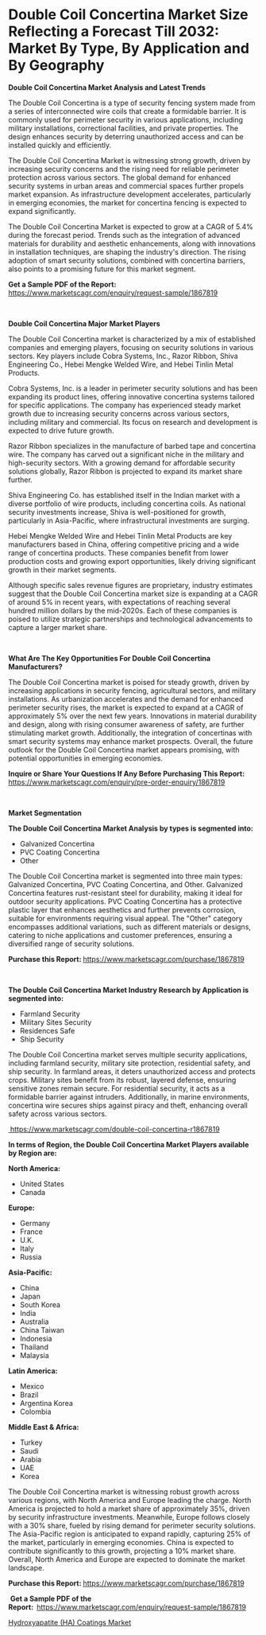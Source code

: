 <p><h1>Double Coil Concertina Market Size Reflecting a Forecast Till 2032: Market By Type, By Application and By Geography</h1></p><p><strong>Double Coil Concertina Market Analysis and Latest Trends</strong></p>
<p><p>The Double Coil Concertina is a type of security fencing system made from a series of interconnected wire coils that create a formidable barrier. It is commonly used for perimeter security in various applications, including military installations, correctional facilities, and private properties. The design enhances security by deterring unauthorized access and can be installed quickly and efficiently.</p><p>The Double Coil Concertina Market is witnessing strong growth, driven by increasing security concerns and the rising need for reliable perimeter protection across various sectors. The global demand for enhanced security systems in urban areas and commercial spaces further propels market expansion. As infrastructure development accelerates, particularly in emerging economies, the market for concertina fencing is expected to expand significantly.</p><p>The Double Coil Concertina Market is expected to grow at a CAGR of 5.4% during the forecast period. Trends such as the integration of advanced materials for durability and aesthetic enhancements, along with innovations in installation techniques, are shaping the industry's direction. The rising adoption of smart security solutions, combined with concertina barriers, also points to a promising future for this market segment.</p></p>
<p><strong>Get a Sample PDF of the Report:&nbsp;</strong> <a href="https://www.marketscagr.com/enquiry/request-sample/1867819?utm_campaign=2003&utm_medium=2&utm_source=Github&utm_content=ia&utm_term=04022025&utm_id=double-coil-concertina">https://www.marketscagr.com/enquiry/request-sample/1867819</a></p>
<p>&nbsp;</p>
<p><strong>Double Coil Concertina Major Market Players</strong></p>
<p><p>The Double Coil Concertina market is characterized by a mix of established companies and emerging players, focusing on security solutions in various sectors. Key players include Cobra Systems, Inc., Razor Ribbon, Shiva Engineering Co., Hebei Mengke Welded Wire, and Hebei Tinlin Metal Products.</p><p>Cobra Systems, Inc. is a leader in perimeter security solutions and has been expanding its product lines, offering innovative concertina systems tailored for specific applications. The company has experienced steady market growth due to increasing security concerns across various sectors, including military and commercial. Its focus on research and development is expected to drive future growth.</p><p>Razor Ribbon specializes in the manufacture of barbed tape and concertina wire. The company has carved out a significant niche in the military and high-security sectors. With a growing demand for affordable security solutions globally, Razor Ribbon is projected to expand its market share further.</p><p>Shiva Engineering Co. has established itself in the Indian market with a diverse portfolio of wire products, including concertina coils. As national security investments increase, Shiva is well-positioned for growth, particularly in Asia-Pacific, where infrastructural investments are surging.</p><p>Hebei Mengke Welded Wire and Hebei Tinlin Metal Products are key manufacturers based in China, offering competitive pricing and a wide range of concertina products. These companies benefit from lower production costs and growing export opportunities, likely driving significant growth in their market segments.</p><p>Although specific sales revenue figures are proprietary, industry estimates suggest that the Double Coil Concertina market size is expanding at a CAGR of around 5% in recent years, with expectations of reaching several hundred million dollars by the mid-2020s. Each of these companies is poised to utilize strategic partnerships and technological advancements to capture a larger market share.</p></p>
<p>&nbsp;</p>
<p><strong>What Are The Key Opportunities For Double Coil Concertina Manufacturers?</strong></p>
<p><p>The Double Coil Concertina market is poised for steady growth, driven by increasing applications in security fencing, agricultural sectors, and military installations. As urbanization accelerates and the demand for enhanced perimeter security rises, the market is expected to expand at a CAGR of approximately 5% over the next few years. Innovations in material durability and design, along with rising consumer awareness of safety, are further stimulating market growth. Additionally, the integration of concertinas with smart security systems may enhance market prospects. Overall, the future outlook for the Double Coil Concertina market appears promising, with potential opportunities in emerging economies.</p></p>
<p><strong>Inquire or Share Your Questions If Any Before Purchasing This Report:</strong> <a href="https://www.marketscagr.com/enquiry/pre-order-enquiry/1867819?utm_campaign=2003&utm_medium=2&utm_source=Github&utm_content=ia&utm_term=04022025&utm_id=double-coil-concertina">https://www.marketscagr.com/enquiry/pre-order-enquiry/1867819</a></p>
<p>&nbsp;</p>
<p><strong>Market Segmentation</strong></p>
<p><strong>The Double Coil Concertina Market Analysis by types is segmented into:</strong></p>
<p><ul><li>Galvanized Concertina</li><li>PVC Coating Concertina</li><li>Other</li></ul></p>
<p><p>The Double Coil Concertina market is segmented into three main types: Galvanized Concertina, PVC Coating Concertina, and Other. Galvanized Concertina features rust-resistant steel for durability, making it ideal for outdoor security applications. PVC Coating Concertina has a protective plastic layer that enhances aesthetics and further prevents corrosion, suitable for environments requiring visual appeal. The "Other" category encompasses additional variations, such as different materials or designs, catering to niche applications and customer preferences, ensuring a diversified range of security solutions.</p></p>
<p><strong>Purchase this Report:&nbsp;</strong><a href="https://www.marketscagr.com/purchase/1867819?utm_campaign=2003&utm_medium=2&utm_source=Github&utm_content=ia&utm_term=04022025&utm_id=double-coil-concertina">https://www.marketscagr.com/purchase/1867819</a></p>
<p>&nbsp;</p>
<p><strong>The Double Coil Concertina Market Industry Research by Application is segmented into:</strong></p>
<p><ul><li>Farmland Security</li><li>Military Sites Security</li><li>Residences Safe</li><li>Ship Security</li></ul></p>
<p><p>The Double Coil Concertina market serves multiple security applications, including farmland security, military site protection, residential safety, and ship security. In farmland areas, it deters unauthorized access and protects crops. Military sites benefit from its robust, layered defense, ensuring sensitive zones remain secure. For residential security, it acts as a formidable barrier against intruders. Additionally, in marine environments, concertina wire secures ships against piracy and theft, enhancing overall safety across various sectors.</p></p>
<p><a href="https://www.marketscagr.com/double-coil-concertina-r1867819?utm_campaign=2003&utm_medium=2&utm_source=Github&utm_content=ia&utm_term=04022025&utm_id=double-coil-concertina">&nbsp;https://www.marketscagr.com/double-coil-concertina-r1867819</a></p>
<p><strong>In terms of Region, the Double Coil Concertina Market Players available by Region are:</strong></p>
<p>
    <p> <strong> North America: </strong>
        <ul>
            <li>United States</li>
            <li>Canada</li>
        </ul>
        </p> 
    <p> <strong> Europe: </strong>
        <ul>
            <li>Germany</li>
            <li>France</li>
            <li>U.K.</li>
            <li>Italy</li>
            <li>Russia</li>
        </ul>
        </p> 
    <p> <strong> Asia-Pacific: </strong>
        <ul>
            <li>China</li>
            <li>Japan</li>
            <li>South Korea</li>
            <li>India</li>
            <li>Australia</li>
            <li>China Taiwan</li>
            <li>Indonesia</li>
            <li>Thailand</li>
            <li>Malaysia</li>
        </ul>
        </p> 
    <p> <strong> Latin America: </strong>
        <ul>
            <li>Mexico</li>
            <li>Brazil</li>
            <li>Argentina Korea</li>
            <li>Colombia</li>
        </ul>
        </p> 
    <p> <strong> Middle East & Africa: </strong>
        <ul>
            <li>Turkey</li>
            <li>Saudi</li>
            <li>Arabia</li>
            <li>UAE</li>
            <li>Korea</li>
        </ul>
    </p>
    </p>
<p><p>The Double Coil Concertina market is witnessing robust growth across various regions, with North America and Europe leading the charge. North America is projected to hold a market share of approximately 35%, driven by security infrastructure investments. Meanwhile, Europe follows closely with a 30% share, fueled by rising demand for perimeter security solutions. The Asia-Pacific region is anticipated to expand rapidly, capturing 25% of the market, particularly in emerging economies. China is expected to contribute significantly to this growth, projecting a 10% market share. Overall, North America and Europe are expected to dominate the market landscape.</p></p>
<p><strong>Purchase this Report: </strong><a href="https://www.marketscagr.com/purchase/1867819?utm_campaign=2003&utm_medium=2&utm_source=Github&utm_content=ia&utm_term=04022025&utm_id=double-coil-concertina">https://www.marketscagr.com/purchase/1867819</a></p>
<p>&nbsp;<strong>Get a Sample PDF of the Report:&nbsp;&nbsp;</strong><a href="https://www.marketscagr.com/enquiry/request-sample/1867819?utm_campaign=2003&utm_medium=2&utm_source=Github&utm_content=ia&utm_term=04022025&utm_id=double-coil-concertina">https://www.marketscagr.com/enquiry/request-sample/1867819</a></p>
<p><strong></strong></p>
<p><p><a href="https://github.com/mauripalmi/Market-Research-Report-List-6/blob/main/hydroxyapatite-ha-coatings-market.md?utm_campaign=2003&utm_medium=2&utm_source=Github&utm_content=ia&utm_term=04022025&utm_id=double-coil-concertina">Hydroxyapatite (HA) Coatings Market</a></p></p>